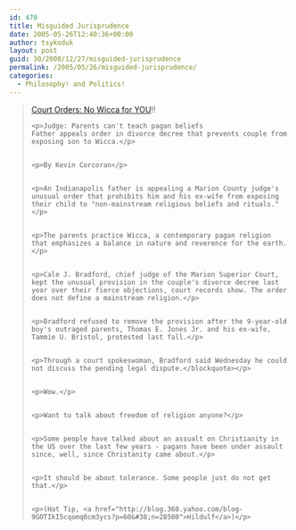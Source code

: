 ```yaml
---
id: 470
title: Misguided Jurisprudence
date: 2005-05-26T12:40:36+00:00
author: tsykoduk
layout: post
guid: 30/2008/12/27/misguided-jurisprudence
permalink: /2005/05/26/misguided-jurisprudence/
categories:
  - Philosophy! and Politics!
---
```

<blockquote><a href="http://www.indystar.com/apps/pbcs.dll/article?AID=/20050526/NEWS01/505260481">Court Orders: No Wicca for <span class="caps">YOU</span></a>!!

	<p>Judge: Parents can't teach pagan beliefs
	Father appeals order in divorce decree that prevents couple from exposing son to Wicca.</p>


	<p>By Kevin Corcoran</p>


	<p>An Indianapolis father is appealing a Marion County judge's unusual order that prohibits him and his ex-wife from exposing their child to "non-mainstream religious beliefs and rituals."</p>


	<p>The parents practice Wicca, a contemporary pagan religion that emphasizes a balance in nature and reverence for the earth.</p>


	<p>Cale J. Bradford, chief judge of the Marion Superior Court, kept the unusual provision in the couple's divorce decree last year over their fierce objections, court records show. The order does not define a mainstream religion.</p>


	<p>Bradford refused to remove the provision after the 9-year-old boy's outraged parents, Thomas E. Jones Jr. and his ex-wife, Tammie U. Bristol, protested last fall.</p>


	<p>Through a court spokeswoman, Bradford said Wednesday he could not discuss the pending legal dispute.</blockquote></p>


	<p>Wow.</p>


	<p>Want to talk about freedom of religion anyone?</p>


	<p>Some people have talked about an assualt on Christianity in the US over the last few years - pagans have been under assault since, well, since Christanity came about.</p>


	<p>It should be about tolerance. Some people just do not get that.</p>


	<p>(Hat Tip, <a href="http://blog.360.yahoo.com/blog-9GOTIkI5cqomq0cm3ycs?p=60&#38;n=28500">Hildulf</a>)</p>